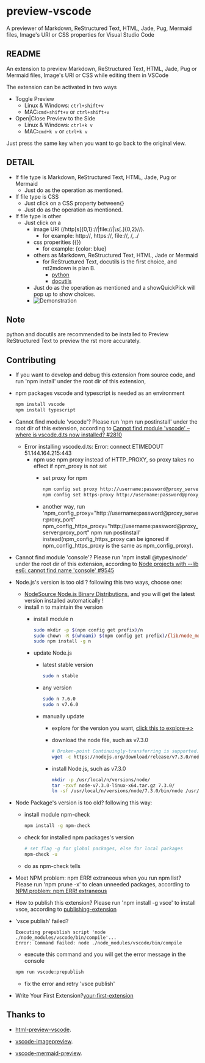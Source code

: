 # preview-vscode

A previewer of Markdown, ReStructured Text, HTML, Jade, Pug, Mermaid files, Image's URI or CSS properties for Visual Studio Code

## README

An extension to preview Markdown, ReStructured Text, HTML, Jade, Pug or Mermaid files, Image's URI or CSS while editing them in VSCode

The extension can be activated in two ways

* Toggle Preview
  * Linux & Windows: `ctrl+shift+v`
  * MAC:`cmd+shift+v` or `ctrl+shift+v`
* Open|Close Preview to the Side
  * Linux & Windows: `ctrl+k v`
  * MAC:`cmd+k v` or `ctrl+k v`

Just press the same key when you want to go back to the original view.

## DETAIL

* If file type is Markdown, ReStructured Text, HTML, Jade, Pug or Mermaid
  * Just do as the operation as mentioned.
* If file type is CSS
  * Just click on a CSS property between{}
  * Just do as the operation as mentioned.
* If file type is other
  * Just click on a  
    * image URI (/http[s]{0,1}:\/\/|file:\/\/|\s[\.]{0,2}\//).
      * for example: http://, https://, file://, /, ./
    * css properities ({})
      * for example: {color: blue}
    * others as Markdown, ReStructured Text, HTML, Jade or Mermaid
      * for ReStructured Text, docutils is the first choice, and rst2mdown is plan B.
        * [python](https://www.python.org/)
        * [docutils](http://docutils.sourceforge.net/)
    * Just do as the operation as mentioned and a showQuickPick will pop up to show choices.
    * ![Demonstration](images/demonstration.gif)

## Note

python and docutils are recommended to be installed to Preview ReStructured Text to preview the rst more accurately.

## Contributing

* If you want to develop and debug this extension from source code, and run 'npm install' under the root dir of this extension,

* npm packages vscode and typescript is needed as an environment

    ```bash
    npm install vscode
    npm install typescript
    ```

* Cannot find module 'vscode'? Please run 'npm run postinstall' under the root dir of this extension,
according to [Cannot find module 'vscode' – where is vscode.d.ts now installed? #2810](https://github.com/Microsoft/vscode/issues/2810#issuecomment-182209917)
  * Error installing vscode.d.ts: Error: connect ETIMEDOUT 51.144.164.215:443
    * npm use npm proxy instead of HTTP_PROXY, so proxy takes no effect if npm_proxy is not set
      * set proxy for npm

        ```bash
        npm config set proxy http://username:password@proxy_server:proxy_port
        npm config set https-proxy http://username:password@proxy_server:proxy_port
        ```

      * another way, run 'npm_config_proxy="http://username:password@proxy_server:proxy_port" npm_config_https_proxy="http://username:password@proxy_server:proxy_port" npm run postinstall' instead(npm_config_https_proxy can be ignored if npm_config_https_proxy is the same as npm_config_proxy).

* Cannot find module 'console'? Please run 'npm install @types/node' under the root dir of this extension,
according to [Node projects with --lib es6: cannot find name 'console' #9545](https://github.com/Microsoft/TypeScript/issues/9545#issuecomment-239732016)

* Node.js's version is too old ? following this two ways, choose one:
  * [NodeSource Node.js Binary Distributions](https://github.com/nodesource/distributions), and you will get the latest version installed automatically !
  * install n to maintain the version
    * install module n

        ```bash
        sudo mkdir -p $(npm config get prefix)/n
        sudo chown -R $(whoami) $(npm config get prefix)/{lib/node_modules,bin,share,n}
        sudo npm install -g n
        ```

    * update Node.js
      * latest stable version

        ```bash
        sudo n stable
        ```

      * any version

        ```bash
        sudo n 7.6.0
        sudo n v7.6.0
        ```

      * manually update
        * explore for the version you want, [click this to explore->>](https://nodejs.org/download/)
        * download the node file, such as v7.3.0

            ```bash
            # Broken-point Continuingly-transferring is supported.
            wget -c https://nodejs.org/download/release/v7.3.0/node-v7.3.0-linux-x64.tar.gz
            ```

        * install Node.js, such as v7.3.0

            ```bash
            mkdir -p /usr/local/n/versions/node/
            tar -zxvf node-v7.3.0-linux-x64.tar.gz 7.3.0/
            ln -sf /usr/local/n/versions/node/7.3.0/bin/node /usr/bin/node
            ```

* Node Package's version is too old? following this way:
  * install module npm-check

    ```bash
    npm install -g npm-check
    ```

  * check for installed npm packages's version

    ```bash
    # set flag -g for global packages, else for local packages
    npm-check -u
    ```

  * do as npm-check tells

* Meet NPM problem: npm ERR! extraneous when you run npm list? Please run 'npm prune -x' to clean unneeded packages,
according to [NPM problem: npm ERR! extraneous](http://lifeonubuntu.com/npm-problem-npm-err-extraneous/)

* How to publish this extension? Please run 'npm install -g vsce' to install vsce, according to [publishing-extension](https://code.visualstudio.com/api/working-with-extensions/publishing-extension)

* 'vsce publish' failed?

  ```info
  Executing prepublish script 'node ./node_modules/vscode/bin/compile'...
  Error: Command failed: node ./node_modules/vscode/bin/compile
  ```

  * execute this command and you will get the error message in the console

  ```bash
  npm run vscode:prepublish
  ```

  * fix the error and retry 'vsce publish'

* Write Your First Extension?[your-first-extension](https://code.visualstudio.com/api/get-started/your-first-extension)

## Thanks to

* [html-preview-vscode](https://github.com/tht13/html-preview-vscode.git).

* [vscode-imagepreview](https://github.com/buzzfrog/vscode-imagepreview.git).

* [vscode-mermaid-preview](https://github.com/vstirbu/vscode-mermaid-preview.git).